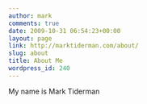 ```yaml
---
author: mark
comments: true
date: 2009-10-31 06:54:23+00:00
layout: page
link: http://marktiderman.com/about/
slug: about
title: About Me
wordpress_id: 240
---
```


My name is Mark Tiderman
